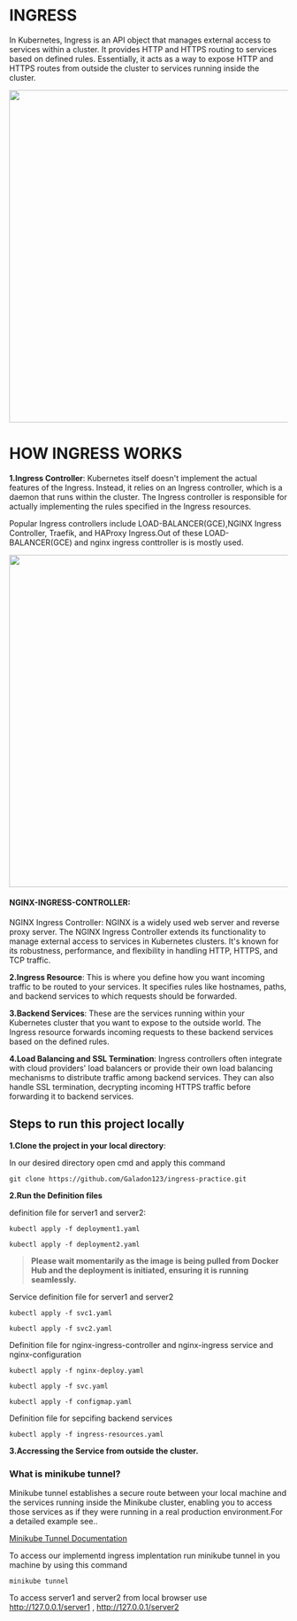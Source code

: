 # INGRESS

<P>In Kubernetes, Ingress is an API object that manages external access to services within a cluster. It provides HTTP and HTTPS routing to services based on defined rules. Essentially, it acts as a way to expose HTTP and HTTPS routes from outside the cluster to services running inside the cluster.</P>

<image src="./images/ingress.png" width="600">

# HOW INGRESS WORKS

**1.Ingress Controller**: Kubernetes itself doesn't implement the actual features of the Ingress. Instead, it relies on an Ingress controller, which is a daemon that runs within the cluster. The Ingress controller is responsible for actually implementing the rules specified in the Ingress resources.

Popular Ingress controllers include LOAD-BALANCER(GCE),NGINX Ingress Controller, Traefik, and HAProxy Ingress.Out of these LOAD-BALANCER(GCE) and nginx ingress conttroller is is mostly used.

<image src="./images/1.png" width="600">

#### NGINX-INGRESS-CONTROLLER:

NGINX Ingress Controller: NGINX is a widely used web server and reverse proxy server. The NGINX Ingress Controller extends its functionality to manage external access to services in Kubernetes clusters. It's known for its robustness, performance, and flexibility in handling HTTP, HTTPS, and TCP traffic.

**2.Ingress Resource**: This is where you define how you want incoming traffic to be routed to your services. It specifies rules like hostnames, paths, and backend services to which requests should be forwarded.

**3.Backend Services**: These are the services running within your Kubernetes cluster that you want to expose to the outside world. The Ingress resource forwards incoming requests to these backend services based on the defined rules.

**4.Load Balancing and SSL Termination**: Ingress controllers often integrate with cloud providers' load balancers or provide their own load balancing mechanisms to distribute traffic among backend services. They can also handle SSL termination, decrypting incoming HTTPS traffic before forwarding it to backend services.

## Steps to run this project locally

**1.Clone the project in your local directory**:

In our desired directory open cmd and apply this command

``
git clone https://github.com/Galadon123/ingress-practice.git
``

**2.Run the Definition files**

definition file for server1 and server2:

``
kubectl apply -f deployment1.yaml
``

``
kubectl apply -f deployment2.yaml
``

> **Please wait momentarily as the image is being pulled from Docker Hub and the deployment is initiated, ensuring it is running seamlessly.**

Service definition file for server1 and server2

``
kubectl apply -f svc1.yaml
``

``
kubectl apply -f svc2.yaml
``

Definition file for nginx-ingress-controller and nginx-ingress service and nginx-configuration

``
kubectl apply -f nginx-deploy.yaml
``

``
kubectl apply -f svc.yaml
``

``
kubectl apply -f configmap.yaml
``

Definition file for sepcifing backend services

``
kubectl apply -f ingress-resources.yaml
``

**3.Accressing the Service from outside the cluster.**

### What is minikube tunnel?

<p>Minikube tunnel establishes a secure route between your local machine and the services running inside the Minikube cluster, enabling you to access those services as if they were running in a real production environment.For a detailed example see..</p>

[Minikube Tunnel Documentation](https://minikube.sigs.k8s.io/docs/tasks/loadbalancer)
 
To access our implementd ingress implentation run minikube tunnel in you machine by using this command

``
minikube tunnel
``

To access server1 and server2 from local browser use http://127.0.0.1/server1 , http://127.0.0.1/server2






